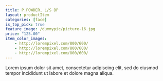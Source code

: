 ```yaml
---
title: P.POWDER, L/S BP
layout: productItem
categories: [face]
is_top_pick: true
feature_image: /dummypic/picture-16.jpg
price: "125.00"
item_color_images:
    - http://lorempixel.com/800/600/
    - http://lorempixel.com/800/600/
    - http://lorempixel.com/800/600/
---
```


Lorem ipsum dolor sit amet, consectetur adipiscing elit, sed do eiusmod tempor incididunt ut labore et dolore magna aliqua.
